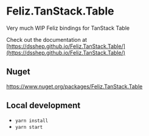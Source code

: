 # Feliz.TanStack.Table
Very much WIP Feliz bindings for TanStack Table

Check out the documentation at [https://dsshep.github.io/Feliz.TanStack.Table/](https://dsshep.github.io/Feliz.TanStack.Table/)

## Nuget
https://www.nuget.org/packages/Feliz.TanStack.Table

## Local development
- `yarn install`
- `yarn start`